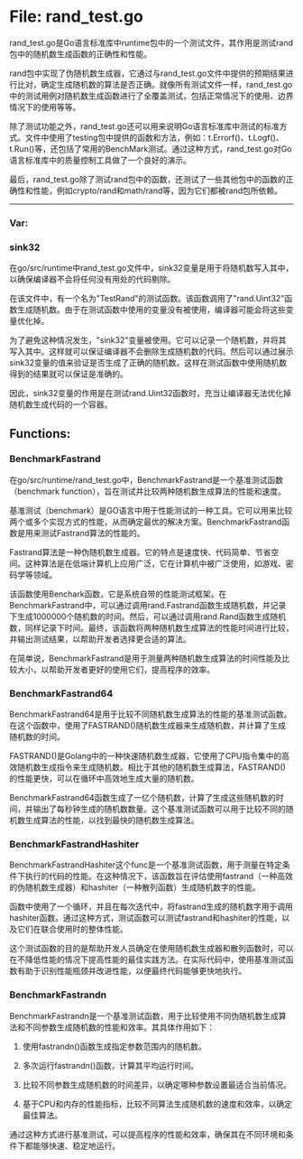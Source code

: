 # File: rand_test.go

rand_test.go是Go语言标准库中runtime包中的一个测试文件，其作用是测试rand包中的随机数生成函数的正确性和性能。

rand包中实现了伪随机数生成器，它通过与rand_test.go文件中提供的预期结果进行比对，确定生成随机数的算法是否正确。就像所有测试文件一样，rand_test.go中的测试用例对随机数生成函数进行了全覆盖测试，包括正常情况下的使用、边界情况下的使用等等。

除了测试功能之外，rand_test.go还可以用来说明Go语言标准库中测试的标准方式。文件中使用了testing包中提供的函数和方法，例如：t.Errorf()、t.Logf()、t.Run()等，还包括了常用的BenchMark测试。通过这种方式，rand_test.go对Go语言标准库中的质量控制工具做了一个良好的演示。

最后，rand_test.go除了测试rand包中的函数，还测试了一些其他包中的函数的正确性和性能，例如crypto/rand和math/rand等，因为它们都被rand包所依赖。




---

### Var:

### sink32

在go/src/runtime中rand_test.go文件中，sink32变量是用于将随机数写入其中，以确保编译器不会将任何没有用处的代码剔除。

在该文件中，有一个名为"TestRand"的测试函数。该函数调用了"rand.Uint32"函数生成随机数。由于在测试函数中使用的变量没有被使用，编译器可能会将这些变量优化掉。

为了避免这种情况发生，"sink32"变量被使用。它可以记录一个随机数，并将其写入其中。这样就可以保证编译器不会删除生成随机数的代码。然后可以通过展示sink32变量的值来验证是否生成了正确的随机数。这样在测试函数中使用随机数得到的结果就可以保证是准确的。

因此，sink32变量的作用是在测试rand.Uint32函数时，充当让编译器无法优化掉随机数生成代码的一个容器。



## Functions:

### BenchmarkFastrand

在go/src/runtime/rand_test.go中，BenchmarkFastrand是一个基准测试函数（benchmark function），旨在测试并比较两种随机数生成算法的性能和速度。

基准测试（benchmark）是GO语言中用于性能测试的一种工具。它可以用来比较两个或多个实现方式的性能，从而确定最优的解决方案。BenchmarkFastrand函数是用来测试Fastrand算法的性能的。

Fastrand算法是一种伪随机数生成器。它的特点是速度快、代码简单、节省空间。这种算法是在低端计算机上应用广泛，它在计算机中被广泛使用，如游戏、密码学等领域。

该函数使用Benchark函数，它是系统自带的性能测试框架。在BenchmarkFastrand中，可以通过调用rand.Fastrand函数生成随机数，并记录下生成1000000个随机数的时间。然后，可以通过调用rand.Rand函数生成随机数，同样记录下时间。最终，该函数将两种随机数生成算法的性能时间进行比较，并输出测试结果，以帮助开发者选择更合适的算法。

在简单说，BenchmarkFastrand是用于测量两种随机数生成算法的时间性能及比较大小，以帮助开发者更好的使用它们，提高程序的效率。



### BenchmarkFastrand64

BenchmarkFastrand64是用于比较不同随机数生成算法的性能的基准测试函数。在这个函数中，使用了FASTRAND()随机数生成器来生成随机数，并计算了生成随机数的时间。

FASTRAND()是Golang中的一种快速随机数生成器，它使用了CPU指令集中的高效随机数生成指令来生成随机数。相比于其他的随机数生成算法，FASTRAND()的性能更快，可以在循环中高效地生成大量的随机数。

BenchmarkFastrand64函数生成了一亿个随机数，计算了生成这些随机数的时间，并输出了每秒钟生成的随机数数量。这个基准测试函数可以用于比较不同的随机数生成算法的性能，以找到最快的随机数生成算法。



### BenchmarkFastrandHashiter

BenchmarkFastrandHashiter这个func是一个基准测试函数，用于测量在特定条件下执行的代码的性能。在这种情况下，该函数旨在评估使用fastrand（一种高效的伪随机数生成器）和hashiter（一种散列函数）生成随机数字的性能。

函数中使用了一个循环，并且在每次迭代中，将fastrand生成的随机数字用于调用hashiter函数。通过这种方式，测试函数可以测试fastrand和hashiter的性能，以及它们在联合使用时的整体性能。

这个测试函数的目的是帮助开发人员确定在使用随机数生成器和散列函数时，可以在不降低性能的情况下提高性能的最佳实践方法。在实际代码中，使用基准测试函数有助于识别性能瓶颈并改进性能，以便最终代码能够更快地执行。



### BenchmarkFastrandn

BenchmarkFastrandn是一个基准测试函数，用于比较使用不同伪随机数生成算法和不同参数生成随机数的性能和效率。其具体作用如下：

1. 使用fastrandn()函数生成指定参数范围内的随机数。

2. 多次运行fastrandn()函数，计算其平均运行时间。

3. 比较不同参数生成随机数的时间差异，以确定哪种参数设置最适合当前情况。

4. 基于CPU和内存的性能指标，比较不同算法生成随机数的速度和效率，以确定最佳算法。

通过这种方式进行基准测试，可以提高程序的性能和效率，确保其在不同环境和条件下都能够快速、稳定地运行。



